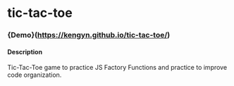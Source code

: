 # tic-tac-toe

### {Demo}(https://kengyn.github.io/tic-tac-toe/)

#### Description
Tic-Tac-Toe game to practice JS Factory Functions and practice to improve code organization.

